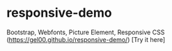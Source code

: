 # responsive-demo

Bootstrap, Webfonts, Picture Element, Responsive CSS
(https://gel00.github.io/responsive-demo/) [Try it here]

